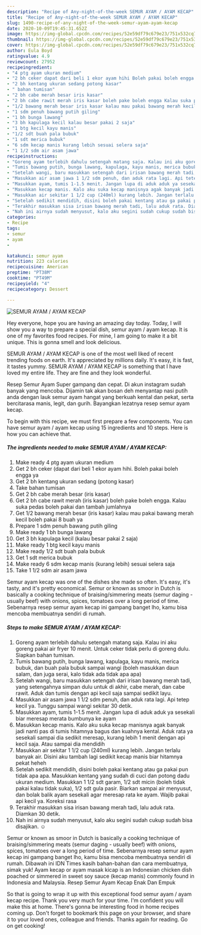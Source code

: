 ```yaml
---
description: "Recipe of Any-night-of-the-week SEMUR AYAM / AYAM KECAP"
title: "Recipe of Any-night-of-the-week SEMUR AYAM / AYAM KECAP"
slug: 1490-recipe-of-any-night-of-the-week-semur-ayam-ayam-kecap
date: 2020-10-09T19:45:31.652Z
image: https://img-global.cpcdn.com/recipes/52e59df79c679e23/751x532cq70/semur-ayam-ayam-kecap-foto-resep-utama.jpg
thumbnail: https://img-global.cpcdn.com/recipes/52e59df79c679e23/751x532cq70/semur-ayam-ayam-kecap-foto-resep-utama.jpg
cover: https://img-global.cpcdn.com/recipes/52e59df79c679e23/751x532cq70/semur-ayam-ayam-kecap-foto-resep-utama.jpg
author: Eula Boyd
ratingvalue: 4.9
reviewcount: 27952
recipeingredient:
- "4 ptg ayam ukuran medium"
- "2 bh ceker dapat dari beli 1 ekor ayam hihi Boleh pakai boleh engga ya"
- "2 bh kentang ukuran sedang potong kasar"
- " bahan tumisan"
- "2 bh cabe merah besar iris kasar"
- "2 bh cabe rawit merah iris kasar boleh pake boleh engga Kalau suka pedas boleh pakai dan tambah jumlahnya"
- "1/2 bawang merah besar iris kasar kalau mau pakai bawang merah kecil boleh pakai 8 buah ya"
- "1 sdm penuh bawang putih giling"
- "1 bh bunga lawang"
- "3 bh kapulaga kecil kalau besar pakai 2 saja"
- "1 btg kecil kayu manis"
- "1/2 sdt buah pala bubuk"
- "1 sdt merica bubuk"
- "6 sdm kecap manis kurang lebih sesuai selera saja"
- "1 1/2 sdm air asam jawa"
recipeinstructions:
- "Goreng ayam terlebih dahulu setengah matang saja. Kalau ini aku goreng pakai air fryer 10 menit. Untuk ceker tidak perlu di goreng dulu. Siapkan bahan tumisan."
- "Tumis bawang putih, bunga lawang, kapulaga, kayu manis, merica bubuk, dan buah pala bubuk sampai wangi (boleh masukkan daun salam, dan juga serai, kalo tidak ada tidak apa apa)"
- "Setelah wangi, baru masukkan setengah dari irisan bawang merah tadi, yang setengahnya simpan dulu untuk di akhir, cabe merah, dan cabe rawit. Aduk dan tumis dengan api kecil saja sampai sedikit layu."
- "Masukkan air asam jawa 1 1/2 sdm penuh, dan aduk rata lagi. Api tetep kecil ya. Tunggu sampai wangi sekitar 30 detik."
- "Masukkan ayam, tumis 1-1.5 menit. Jangan lupa di aduk aduk ya sesekali biar meresap merata bumbunya ke ayam"
- "Masukkan kecap manis. Kalo aku suka kecap manisnya agak banyak jadi nanti pas di tumis hitamnya bagus dan kuahnya kental. Aduk rata ya sesekali sampai dia sedikit meresap, kurang lebih 1 menit dengan api kecil saja. Atau sampai dia mendidih"
- "Masukkan air sekitar 1 1/2 cup (240ml) kurang lebih. Jangan terlalu banyak air. Disini aku tambah lagi sedikit kecap manis biar hitamnya pekat heheh"
- "Setelah sedikit mendidih, disini boleh pakai kentang atau ga pakai pun tidak apa apa. Masukkan kentang yang sudah di cuci dan potong dadu ukuran medium. Masukkan 1 1/2 sdt garam, 1/2 sdt micin (boleh tidak pakai kalau tidak suka), 1/2 sdt gula pasir. Biarkan sampai air menyusut, dan bolak balik ayam sesekali agar meresap rata ke ayam. Wajib pakai api kecil ya. Koreksi rasa"
- "Terakhir masukkan sisa irisan bawang merah tadi, lalu aduk rata. Diamkan 30 detik."
- "Nah ini airnya sudah menyusut, kalo aku segini sudah cukup sudah bisa disajikan. ☺️"
categories:
- Recipe
tags:
- semur
- ayam
- 

katakunci: semur ayam  
nutrition: 223 calories
recipecuisine: American
preptime: "PT38M"
cooktime: "PT49M"
recipeyield: "4"
recipecategory: Dessert

---
```



![SEMUR AYAM / AYAM KECAP](https://img-global.cpcdn.com/recipes/52e59df79c679e23/751x532cq70/semur-ayam-ayam-kecap-foto-resep-utama.jpg)

Hey everyone, hope you are having an amazing day today. Today, I will show you a way to prepare a special dish, semur ayam / ayam kecap. It is one of my favorites food recipes. For mine, I am going to make it a bit unique. This is gonna smell and look delicious.

SEMUR AYAM / AYAM KECAP is one of the most well liked of recent trending foods on earth. It's appreciated by millions daily. It's easy, it is fast, it tastes yummy. SEMUR AYAM / AYAM KECAP is something that I have loved my entire life. They are fine and they look wonderful.

Resep Semur Ayam Super gampang dan cepat. Di akun instagram sudah banyak yang mencoba. Dijamin tak akan bosan deh menyantap nasi putih anda dengan lauk semur ayam hangat yang berkuah kental dan pekat, serta bercitarasa manis, legit, dan gurih. Bayangkan lezatnya resep semur ayam kecap.


To begin with this recipe, we must first prepare a few components. You can have semur ayam / ayam kecap using 15 ingredients and 10 steps. Here is how you can achieve that.

<!--inarticleads1-->

##### The ingredients needed to make SEMUR AYAM / AYAM KECAP:

1. Make ready 4 ptg ayam ukuran medium
1. Get 2 bh ceker (dapat dari beli 1 ekor ayam hihi. Boleh pakai boleh engga ya
1. Get 2 bh kentang ukuran sedang (potong kasar)
1. Take  bahan tumisan
1. Get 2 bh cabe merah besar (iris kasar)
1. Get 2 bh cabe rawit merah (iris kasar) boleh pake boleh engga. Kalau suka pedas boleh pakai dan tambah jumlahnya
1. Get 1/2 bawang merah besar (iris kasar) kalau mau pakai bawang merah kecil boleh pakai 8 buah ya
1. Prepare 1 sdm penuh bawang putih giling
1. Make ready 1 bh bunga lawang
1. Get 3 bh kapulaga kecil (kalau besar pakai 2 saja)
1. Make ready 1 btg kecil kayu manis
1. Make ready 1/2 sdt buah pala bubuk
1. Get 1 sdt merica bubuk
1. Make ready 6 sdm kecap manis (kurang lebih) sesuai selera saja
1. Take 1 1/2 sdm air asam jawa


Semur ayam kecap was one of the dishes she made so often. It&#39;s easy, it&#39;s tasty, and it&#39;s pretty economical. Semur or known as smoor in Dutch is basically a cooking technique of braising/simmering meats (semur daging - usually beef) with onions, spices, tomatoes over a long period of time. Sebenarnya resep semur ayam kecap ini gampang banget lho, kamu bisa mencoba membuatnya sendiri di rumah. 

<!--inarticleads2-->

##### Steps to make SEMUR AYAM / AYAM KECAP:

1. Goreng ayam terlebih dahulu setengah matang saja. Kalau ini aku goreng pakai air fryer 10 menit. Untuk ceker tidak perlu di goreng dulu. Siapkan bahan tumisan.
1. Tumis bawang putih, bunga lawang, kapulaga, kayu manis, merica bubuk, dan buah pala bubuk sampai wangi (boleh masukkan daun salam, dan juga serai, kalo tidak ada tidak apa apa)
1. Setelah wangi, baru masukkan setengah dari irisan bawang merah tadi, yang setengahnya simpan dulu untuk di akhir, cabe merah, dan cabe rawit. Aduk dan tumis dengan api kecil saja sampai sedikit layu.
1. Masukkan air asam jawa 1 1/2 sdm penuh, dan aduk rata lagi. Api tetep kecil ya. Tunggu sampai wangi sekitar 30 detik.
1. Masukkan ayam, tumis 1-1.5 menit. Jangan lupa di aduk aduk ya sesekali biar meresap merata bumbunya ke ayam
1. Masukkan kecap manis. Kalo aku suka kecap manisnya agak banyak jadi nanti pas di tumis hitamnya bagus dan kuahnya kental. Aduk rata ya sesekali sampai dia sedikit meresap, kurang lebih 1 menit dengan api kecil saja. Atau sampai dia mendidih
1. Masukkan air sekitar 1 1/2 cup (240ml) kurang lebih. Jangan terlalu banyak air. Disini aku tambah lagi sedikit kecap manis biar hitamnya pekat heheh
1. Setelah sedikit mendidih, disini boleh pakai kentang atau ga pakai pun tidak apa apa. Masukkan kentang yang sudah di cuci dan potong dadu ukuran medium. Masukkan 1 1/2 sdt garam, 1/2 sdt micin (boleh tidak pakai kalau tidak suka), 1/2 sdt gula pasir. Biarkan sampai air menyusut, dan bolak balik ayam sesekali agar meresap rata ke ayam. Wajib pakai api kecil ya. Koreksi rasa
1. Terakhir masukkan sisa irisan bawang merah tadi, lalu aduk rata. Diamkan 30 detik.
1. Nah ini airnya sudah menyusut, kalo aku segini sudah cukup sudah bisa disajikan. ☺️


Semur or known as smoor in Dutch is basically a cooking technique of braising/simmering meats (semur daging - usually beef) with onions, spices, tomatoes over a long period of time. Sebenarnya resep semur ayam kecap ini gampang banget lho, kamu bisa mencoba membuatnya sendiri di rumah. Dibawah ini IDN Times kasih bahan-bahan dan cara membuatnya, simak yuk! Ayam kecap or ayam masak kicap is an Indonesian chicken dish poached or simmered in sweet soy sauce (kecap manis) commonly found in Indonesia and Malaysia. Resep Semur Ayam Kecap Enak Dan Empuk 

So that is going to wrap it up with this exceptional food semur ayam / ayam kecap recipe. Thank you very much for your time. I'm confident you will make this at home. There's gonna be interesting food in home recipes coming up. Don't forget to bookmark this page on your browser, and share it to your loved ones, colleague and friends. Thanks again for reading. Go on get cooking!
